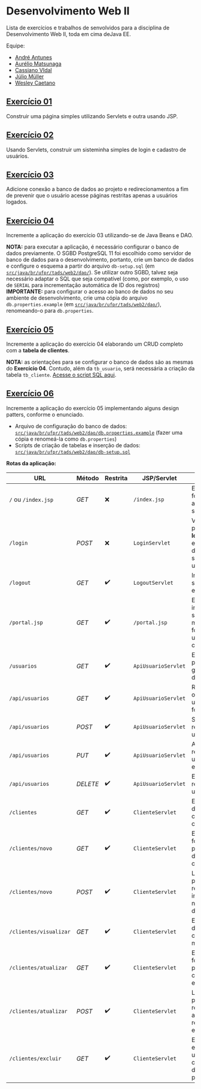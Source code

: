 
# Desenvolvimento Web II

Lista de exercícios e trabalhos de senvolvidos para a disciplina de Desenvolvimento Web II, toda em cima deJava EE.

Equipe:

- [André Antunes](https://github.com/andrekantunes)
- [Aurélio Matsunaga](https://github.com/aureliomatsunaga)
- [Cassiano VIdal](https://github.com/kruchelski)
- [Júlio Müller](https://github.com/juliolmuller)
- [Wesley Caetano](https://github.com/vvesleyc)

## [Exercício 01](./Exercicio01/Exercício%2001%20-%20Servlets_JSP%20Básico.pdf)

Construir uma página simples utilizando Servlets e outra usando JSP.

## [Exercício 02](./Exercicio02/Exercício%2002%20-%20Servlets%20%2B%20Formulário.pdf)

Usando Servlets, construir um sisteminha simples de login e cadastro de usuários.

## [Exercício 03](./Exercicio03/Exercício%2003%20-%20Servlets%20+%20Login%20+%20Redirecionamentos.pdf)

Adicione conexão a banco de dados ao projeto e redirecionamentos a fim de prevenir que o usuário acesse páginas restritas apenas a usuários logados.

## [Exercício 04](./Exercicio04/Exercício%2004%20-%20Servlets%20+%20Login%20+%20Redirecionamentos%20+%20Java%20Beans.pdf)

Incremente a aplicação do exercício 03 utilizando-se de Java Beans e DAO.

**NOTA:** para executar a aplicação, é necessário configurar o banco de dados previamente. O SGBD PostgreSQL 11 foi escolhido como servidor de banco de dados para o desenvolvimento, portanto, crie um banco de dados e configure o esquema a partir do arquivo `db-setup.sql` (em [`src/java/br/ufpr/tads/web2/dao/`](./Exercicio04/src/java/br/ufpr/tads/web2/dao/db-setup.sql)). Se utilizar outro SGBD, talvez seja necessário adaptar o SQL que seja compatível (como, por exemplo, o uso de `SERIAL` para incrementação automática de ID dos registros) **IMPORTANTE:** para configurar o acesso ao banco de dados no seu ambiente de desenvolvimento, crie uma cópia do arquivo `db.properties.example` (em [`src/java/br/ufpr/tads/web2/dao/`](./Exercicio04/src/java/br/ufpr/tads/web2/dao/db.properties.example)), renomeando-o para `db.properties`.

## [Exercício 05](./Exercicio05/Exercício%2005%20-%20CRUD.pdf)

Incremente a aplicação do exercício 04 elaborando um CRUD completo com a **tabela de clientes**.

**NOTA:** as orientações para se configurar o banco de dados são as mesmas do **Exercício 04**. Contudo, além da `tb_usuario`, será necessária a criação da tabela `tb_cliente`. [Acesse o script SQL aqui](./Exercicio05/src/java/br/ufpr/tads/web2/dao/db-setup.sql).

## [Exercício 06](./Exercicio06/Exercício%2006%20-%20MVC.pdf)

Incremente a aplicação do exercício 05 implementando alguns design patters, conforme o enunciado.

- Arquivo de configuração do banco de dados: [`src/java/br/ufpr/tads/web2/dao/db.properties.example`](./Exercicio06/src/java/br/ufpr/tads/web2/dao/db.properties.example) (fazer uma cópia e renomeá-la como `db.properties`)
- Scripts de criação de tabelas e inserção de dados: [`src/java/br/ufpr/tads/web2/dao/db-setup.sql`](./Exercicio06/src/java/br/ufpr/tads/web2/dao/db-setup.sql)

**Rotas da aplicação:**

| URL                    | Método   | Restrita           | JSP/Servlet         | Ação                                                                                 |
| ---------------------- | -------- | ------------------ | ------------------- | ------------------------------------------------------------------------------------ |
| `/` ou `/index.jsp`    | *GET*    | :x:                | `/index.jsp`        | Exibe formulário de acesso ao sistema.                                               |
| `/login`               | *POST*   | :x:                | `LoginServlet`      | Valida os parâmetros **login** e **senha** e guarda dados na sessão do usuário.      |
| `/logout`              | *GET*    | :heavy_check_mark: | `LogoutServlet`     | Invalida a sessão existente.                                                         |
| `/portal.jsp`          | *GET*    | :heavy_check_mark: | `/portal.jsp`       | Exibe a página inicial do sistema, com menu para formulários de usuários e clientes. |
| `/usuarios`            | *GET*    | :heavy_check_mark: | `ApiUsuarioServlet` | Exibe a SPA para gerenciamento de usuários.                                          |
| `/api/usuarios`        | *GET*    | :heavy_check_mark: | `ApiUsuarioServlet` | Retorna todos os registros de usuários no formato JSON.                              |
| `/api/usuarios`        | *POST*   | :heavy_check_mark: | `ApiUsuarioServlet` | Salva um novo registro de usuário.                                                   |
| `/api/usuarios`        | *PUT*    | :heavy_check_mark: | `ApiUsuarioServlet` | Atualiza um registro de usuário existente.                                           |
| `/api/usuarios`        | *DELETE* | :heavy_check_mark: | `ApiUsuarioServlet` | Exclui um registro de usuário.                                                       |
| `/clientes`            | *GET*    | :heavy_check_mark: | `ClienteServlet`    | Exibe uma lista de todos os clientes cadastrados.                                    |
| `/clientes/novo`       | *GET*    | :heavy_check_mark: | `ClienteServlet`    | Exibe o formulário para criação de novo cliente.                                     |
| `/clientes/novo`       | *POST*   | :heavy_check_mark: | `ClienteServlet`    | Lê os parâmetros recebidos e insere um novo registro de cliente.                     |
| `/clientes/visualizar` | *GET*    | :heavy_check_mark: | `ClienteServlet`    | Exibe os dados de um cliente em modo leitura.                                        |
| `/clientes/atualizar`  | *GET*    | :heavy_check_mark: | `ClienteServlet`    | Exibe o formulário para edição de cliente existente.                                 |
| `/clientes/atualizar`  | *POST*   | :heavy_check_mark: | `ClienteServlet`    | Lê os parâmetros recebidos e atualiza o registro existente.                          |
| `/clientes/excluir`    | *GET*    | :heavy_check_mark: | `ClienteServlet`    | Executa a exclusão de um registro de cliente a partir de um parâmetro **ID**..       |
